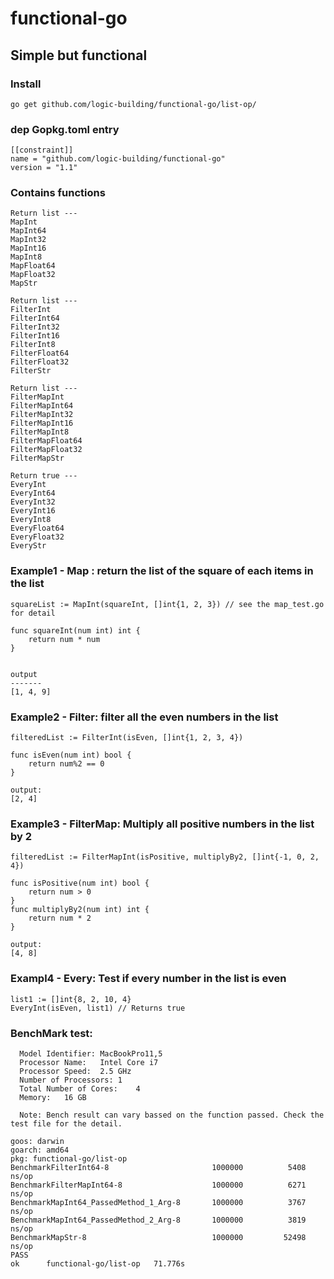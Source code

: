 # functional-go
## Simple but functional
### Install
```
go get github.com/logic-building/functional-go/list-op/
```

### dep Gopkg.toml entry
```
[[constraint]]
name = "github.com/logic-building/functional-go"
version = "1.1"
```

### Contains functions
```
Return list ---
MapInt
MapInt64
MapInt32
MapInt16
MapInt8
MapFloat64
MapFloat32
MapStr

Return list ---
FilterInt
FilterInt64
FilterInt32
FilterInt16
FilterInt8
FilterFloat64
FilterFloat32
FilterStr

Return list ---
FilterMapInt
FilterMapInt64
FilterMapInt32
FilterMapInt16
FilterMapInt8
FilterMapFloat64
FilterMapFloat32
FilterMapStr

Return true ---
EveryInt
EveryInt64
EveryInt32
EveryInt16
EveryInt8
EveryFloat64
EveryFloat32
EveryStr
```

### Example1 - Map : return the list of the square of each items in the list
```
squareList := MapInt(squareInt, []int{1, 2, 3}) // see the map_test.go for detail

func squareInt(num int) int {
	return num * num
}


output
-------
[1, 4, 9]

```

### Example2 - Filter: filter all the even numbers in the list
```
filteredList := FilterInt(isEven, []int{1, 2, 3, 4})

func isEven(num int) bool {
	return num%2 == 0
}

output:
[2, 4]

```

### Example3 - FilterMap: Multiply all positive numbers in the list by 2
```
filteredList := FilterMapInt(isPositive, multiplyBy2, []int{-1, 0, 2, 4})

func isPositive(num int) bool {
	return num > 0
}
func multiplyBy2(num int) int {
	return num * 2
}

output:
[4, 8]
```

### Exampl4 - Every: Test if every number in the list is even
```
list1 := []int{8, 2, 10, 4}
EveryInt(isEven, list1) // Returns true
```

### BenchMark test:
```
  Model Identifier:	MacBookPro11,5
  Processor Name:	Intel Core i7
  Processor Speed:	2.5 GHz
  Number of Processors:	1
  Total Number of Cores:	4
  Memory:	16 GB

  Note: Bench result can vary bassed on the function passed. Check the test file for the detail.
```

```
goos: darwin
goarch: amd64
pkg: functional-go/list-op
BenchmarkFilterInt64-8                   	 1000000	      5408 ns/op
BenchmarkFilterMapInt64-8                	 1000000	      6271 ns/op
BenchmarkMapInt64_PassedMethod_1_Arg-8   	 1000000	      3767 ns/op
BenchmarkMapInt64_PassedMethod_2_Arg-8   	 1000000	      3819 ns/op
BenchmarkMapStr-8                        	 1000000	     52498 ns/op
PASS
ok  	functional-go/list-op	71.776s
```
